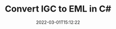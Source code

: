 ---
############################# Static ############################
layout: "auto-gen-conversion"
date: 2022-03-01T15:12:22
draft: false
otherformats: 
breadcrumb: IGC to EML in C#

############################# Head ############################
head_title: "IGC to EML Converter in C#"
head_description: "Convert IGC to EML in .NET using a few lines of code. Use the GroupDocs Document Conversion API to convert over 160 file formats."

############################# Header ############################
title: "Convert IGC to EML in C#"
description: "IGC to EML conversion with a few lines of .NET code"
bg_image: "https://cms.admin.containerize.com/templates/aspose/App_Themes/V3/images/bg/header1.png"
bg_overlay: false
button:
    enable: true

############################# SubMenu ############################
submenu:
    enable: true

    left:
        img_alt: "GroupDocs.Conversion for .NET"
        image: "https://cms.admin.containerize.com/templates/groupdocs/images/product-logos/90x90-noborder/groupdocs-conversion-net.png"
        product: "GroupDocs.Conversion"
        platform: ".NET"



############################# About ############################
about:
    enable: true
    title: "About GroupDocs.Conversion for .NET API"
    content: |
        [GroupDocs.Conversion for .NET](https://products.groupdocs.com/conversion/net/) can be used to convert Microsoft Word, Excel, PowerPoint, PDF, Visio and other formats. GroupDocs.Conversion is a standalone API that is suitable for back-end and internal systems where high performance is required. It does not depend on any software such as Microsoft or Open Office.
    

overview:
    enable: true
    content: |
        Convert your IGC files to EML in .NET easily. You can use just a couple of C# code lines in any platform of your choice like - Windows, Linux, macOS.
        You can try IGC to EML conversion for free and evaluate conversion results quality.  Along with simple file conversion scenarios you can try more advanced options for loading source IGC file and for saving output EML result. 
        
        For example, for the source IGC file you may use the following load options:

        * auto-detect file format;
        * specify password for protected files (if file format supports it);
        * replace missing fonts to preserve document appearance.
        
        There are also advanced convert options for the EML file:

        * convert specific document page or page range;
        * add a watermark to the converted EML file and many more.

        Once conversion is completed you can save your EML file to the local file path or any third-party storage like FTP, Amazon S3, Google Drive, Dropbox etc. Please note - to convert IGC to EML there is no need for any additional software installed - like MS Office, Open Office, Adobe Acrobat Reader etc.


############################# Steps ############################
steps:
    enable: true
    title_left: "Steps to convert IGC to EML in C#"
    content_left: |
        [GroupDocs.Conversion for .NET](https://products.groupdocs.com/conversion/net/) makes it easy for developers to convert a IGC file to EML with a few lines of code.
        
        * Create an instance of the Converter class and provide the file IGC with the full path
        * Create and set ConvertOptions for EML type.
        * Call the Converter.Convert method and pass the full path and format (EML) as a parameter

    title_right: "System Requirements"
    content_right: |
        Basic conversion with GroupDocs.Conversion for .NET can be done in just a few simple steps. Our APIs are supported on all major platforms and operating systems. Before executing the code below, make sure you have the following prerequisites installed on your system.

        * Operating systems: Microsoft Windows, Linux, MacOS
        * Development environments: Microsoft Visual Studio, Xamarin, MonoDevelop
        * Frameworks: .NET Framework, .NET Standard, .NET Core, Mono
        * Get the latest GroupDocs.Conversion for .NET from [Nuget](https://www.nuget.org/packages/groupdocs.conversion)
         
    code: |
        ```csharp    
        // Load IGC file
        var converter = new GroupDocs.Conversion.Converter("input.igc");
        // Set conversion parameters for EML format
        var convertOptions = converter.GetPossibleConversions()["eml"].ConvertOptions;
        // Convert to EML format
        converter.Convert("output.eml", convertOptions);
        ```

demos:
    enable: true
    title: "IGC to EML Live Demo"
    content: |
       Convert IGC to EML now by visiting the [GroupDocs.Conversion App](https://products.groupdocs.app/conversion/family) website. Online demo has the following advantages
          

more_formats:
    enable: true
    title: "Other supported IGC conversions in C#"
    content: "You can also convert IGC to many other file formats. Please see the list below."
       
       
back_to_top:
    enable: true
---